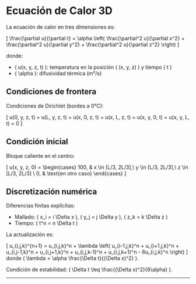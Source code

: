 # Ecuación de Calor 3D

La ecuación de calor en tres dimensiones es:

\[
\frac{\partial u}{\partial t} = \alpha \left( \frac{\partial^2 u}{\partial x^2} + \frac{\partial^2 u}{\partial y^2} + \frac{\partial^2 u}{\partial z^2} \right)
\]

donde:
- \( u(x, y, z, t) \): temperatura en la posición \( (x, y, z) \) y tiempo \( t \)
- \( \alpha \): difusividad térmica (m²/s)

## Condiciones de frontera

Condiciones de Dirichlet (bordes a 0°C):

\[
u(0, y, z, t) = u(L, y, z, t) = u(x, 0, z, t) = u(x, L, z, t) = u(x, y, 0, t) = u(x, y, L, t) = 0
\]

## Condición inicial

Bloque caliente en el centro:

\[
u(x, y, z, 0) = 
\begin{cases}
100, & x \in [L/3, 2L/3],\ y \in [L/3, 2L/3],\ z \in [L/3, 2L/3] \\
0,   & \text{en otro caso}
\end{cases}
\]

## Discretización numérica

Diferencias finitas explícitas:

- Mallado: \( x_i = i \Delta x \), \( y_j = j \Delta y \), \( z_k = k \Delta z \)
- Tiempo: \( t^n = n \Delta t \)

La actualización es:

\[
u_{i,j,k}^{n+1} = u_{i,j,k}^n + \lambda \left(
u_{i-1,j,k}^n + u_{i+1,j,k}^n +
u_{i,j-1,k}^n + u_{i,j+1,k}^n +
u_{i,j,k-1}^n + u_{i,j,k+1}^n - 6u_{i,j,k}^n
\right)
\]
donde \( \lambda = \alpha \frac{\Delta t}{(\Delta x)^2} \).

Condición de estabilidad: \( \Delta t \leq \frac{(\Delta x)^2}{6\alpha} \).

---
